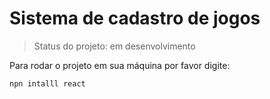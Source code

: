 # Sistema de cadastro de jogos

> Status do projeto: em desenvolvimento

Para rodar o projeto em sua máquina por favor digite:

```
npn intalll react 
```
